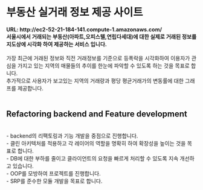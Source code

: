 # 부동산 실거래 정보 제공 사이트
<strong>
URL: http://ec2-52-21-184-141.compute-1.amazonaws.com/
<br/>
서울시에서 거래되는 부동산(아파트,오피스텔,연립다세대)에 대한 실제로 거래된 정보를 지도상에 시각화 하여 제공하는 서비스 입니다.
</strong>
<br/>
<br/>
가장 최근에 거래된 정보와 직전 거래정보를 기준으로 등폭락을 시각화하여 이용자가 관심을 가지고 있는 지역의 매물들의 추이를 한눈에 파악할 수 있도록 하는 것을 목표로 합니다.<br/>
추가적으로 사용자가 보고있는 지역의 거래량과 평당 평균거래가의 변동률에 대한 그래프를 제공합니다.<br/>
<br/>

## Refactoring backend and Feature development
<br/>
- backend의 리팩토링과 기능 개발을 중점으로 진행합니다.<br/>
- 클린 아키텍처를 적용하고 각 레이어의 역할을 명확히 하여 확장성을 높이는 것을 목표로 합니다.<br/>
- DB에 대한 부하를 줄이고 클라이언트의 요청을 빠르게 처리할 수 있도록 지속 개선하고 있습니다.<br/>
- OOP를 모방하여 프로젝트를 진행합니다.<br/>
- SRP를 준수한 모듈 개발을 목표로 합니다.<br/>